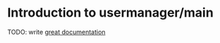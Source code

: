 # Introduction to usermanager/main

TODO: write [great documentation](http://jacobian.org/writing/what-to-write/)
